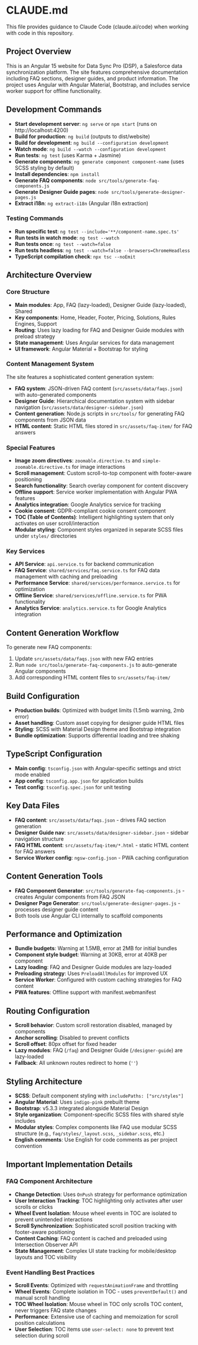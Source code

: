 # CLAUDE.md

This file provides guidance to Claude Code (claude.ai/code) when working with code in this repository.

## Project Overview

This is an Angular 15 website for Data Sync Pro (DSP), a Salesforce data synchronization platform. The site features comprehensive documentation including FAQ sections, designer guides, and product information. The project uses Angular with Angular Material, Bootstrap, and includes service worker support for offline functionality.

## Development Commands

- **Start development server**: `ng serve` or `npm start` (runs on http://localhost:4200)
- **Build for production**: `ng build` (outputs to dist/website)
- **Build for development**: `ng build --configuration development`
- **Watch mode**: `ng build --watch --configuration development`
- **Run tests**: `ng test` (uses Karma + Jasmine)
- **Generate components**: `ng generate component component-name` (uses SCSS styling by default)
- **Install dependencies**: `npm install`
- **Generate FAQ components**: `node src/tools/generate-faq-components.js`
- **Generate Designer Guide pages**: `node src/tools/generate-designer-pages.js`
- **Extract i18n**: `ng extract-i18n` (Angular i18n extraction)

### Testing Commands
- **Run specific test**: `ng test --include='**/component-name.spec.ts'`
- **Run tests in watch mode**: `ng test --watch`
- **Run tests once**: `ng test --watch=false`
- **Run tests headless**: `ng test --watch=false --browsers=ChromeHeadless`
- **TypeScript compilation check**: `npx tsc --noEmit`

## Architecture Overview

### Core Structure
- **Main modules**: App, FAQ (lazy-loaded), Designer Guide (lazy-loaded), Shared
- **Key components**: Home, Header, Footer, Pricing, Solutions, Rules Engines, Support
- **Routing**: Uses lazy loading for FAQ and Designer Guide modules with preload strategy
- **State management**: Uses Angular services for data management
- **UI framework**: Angular Material + Bootstrap for styling

### Content Management System
The site features a sophisticated content generation system:

- **FAQ system**: JSON-driven FAQ content (`src/assets/data/faqs.json`) with auto-generated components
- **Designer Guide**: Hierarchical documentation system with sidebar navigation (`src/assets/data/designer-sidebar.json`)
- **Content generation**: Node.js scripts in `src/tools/` for generating FAQ components from JSON data
- **HTML content**: Static HTML files stored in `src/assets/faq-item/` for FAQ answers

### Special Features
- **Image zoom directives**: `zoomable.directive.ts` and `simple-zoomable.directive.ts` for image interactions
- **Scroll management**: Custom scroll-to-top component with footer-aware positioning
- **Search functionality**: Search overlay component for content discovery
- **Offline support**: Service worker implementation with Angular PWA features
- **Analytics integration**: Google Analytics service for tracking
- **Cookie consent**: GDPR-compliant cookie consent component
- **TOC (Table of Contents)**: Intelligent highlighting system that only activates on user scroll/interaction
- **Modular styling**: Component styles organized in separate SCSS files under `styles/` directories

### Key Services
- **API Service**: `api.service.ts` for backend communication
- **FAQ Service**: `shared/services/faq.service.ts` for FAQ data management with caching and preloading
- **Performance Service**: `shared/services/performance.service.ts` for optimization
- **Offline Service**: `shared/services/offline.service.ts` for PWA functionality
- **Analytics Service**: `analytics.service.ts` for Google Analytics integration

## Content Generation Workflow

To generate new FAQ components:
1. Update `src/assets/data/faqs.json` with new FAQ entries
2. Run `node src/tools/generate-faq-components.js` to auto-generate Angular components
3. Add corresponding HTML content files to `src/assets/faq-item/`

## Build Configuration

- **Production builds**: Optimized with budget limits (1.5mb warning, 2mb error)
- **Asset handling**: Custom asset copying for designer guide HTML files
- **Styling**: SCSS with Material Design theme and Bootstrap integration
- **Bundle optimization**: Supports differential loading and tree shaking

## TypeScript Configuration

- **Main config**: `tsconfig.json` with Angular-specific settings and strict mode enabled
- **App config**: `tsconfig.app.json` for application builds
- **Test config**: `tsconfig.spec.json` for unit testing

## Key Data Files

- **FAQ content**: `src/assets/data/faqs.json` - drives FAQ section generation
- **Designer Guide nav**: `src/assets/data/designer-sidebar.json` - sidebar navigation structure
- **FAQ HTML content**: `src/assets/faq-item/*.html` - static HTML content for FAQ answers
- **Service Worker config**: `ngsw-config.json` - PWA caching configuration

## Content Generation Tools

- **FAQ Component Generator**: `src/tools/generate-faq-components.js` - creates Angular components from FAQ JSON
- **Designer Page Generator**: `src/tools/generate-designer-pages.js` - processes designer guide content
- Both tools use Angular CLI internally to scaffold components

## Performance and Optimization

- **Bundle budgets**: Warning at 1.5MB, error at 2MB for initial bundles
- **Component style budget**: Warning at 30KB, error at 40KB per component
- **Lazy loading**: FAQ and Designer Guide modules are lazy-loaded
- **Preloading strategy**: Uses `PreloadAllModules` for improved UX
- **Service Worker**: Configured with custom caching strategies for FAQ content
- **PWA features**: Offline support with manifest.webmanifest

## Routing Configuration

- **Scroll behavior**: Custom scroll restoration disabled, managed by components
- **Anchor scrolling**: Disabled to prevent conflicts
- **Scroll offset**: 80px offset for fixed header
- **Lazy modules**: FAQ (`/faq`) and Designer Guide (`/designer-guide`) are lazy-loaded
- **Fallback**: All unknown routes redirect to home (`''`)

## Styling Architecture

- **SCSS**: Default component styling with `includePaths: ["src/styles"]` 
- **Angular Material**: Uses `indigo-pink` prebuilt theme
- **Bootstrap**: v5.3.3 integrated alongside Material Design
- **Style organization**: Component-specific SCSS files with shared style includes
- **Modular styles**: Complex components like FAQ use modular SCSS structure (e.g., `faq/styles/_layout.scss`, `_sidebar.scss`, etc.)
- **English comments**: Use English for code comments as per project convention

## Important Implementation Details

### FAQ Component Architecture
- **Change Detection**: Uses `OnPush` strategy for performance optimization
- **User Interaction Tracking**: TOC highlighting only activates after user scrolls or clicks
- **Wheel Event Isolation**: Mouse wheel events in TOC are isolated to prevent unintended interactions
- **Scroll Synchronization**: Sophisticated scroll position tracking with footer-aware positioning
- **Content Caching**: FAQ content is cached and preloaded using Intersection Observer API
- **State Management**: Complex UI state tracking for mobile/desktop layouts and TOC visibility

### Event Handling Best Practices
- **Scroll Events**: Optimized with `requestAnimationFrame` and throttling
- **Wheel Events**: Complete isolation in TOC - uses `preventDefault()` and manual scroll handling
- **TOC Wheel Isolation**: Mouse wheel in TOC only scrolls TOC content, never triggers FAQ state changes
- **Performance**: Extensive use of caching and memoization for scroll position calculations
- **User Selection**: TOC items use `user-select: none` to prevent text selection during scroll